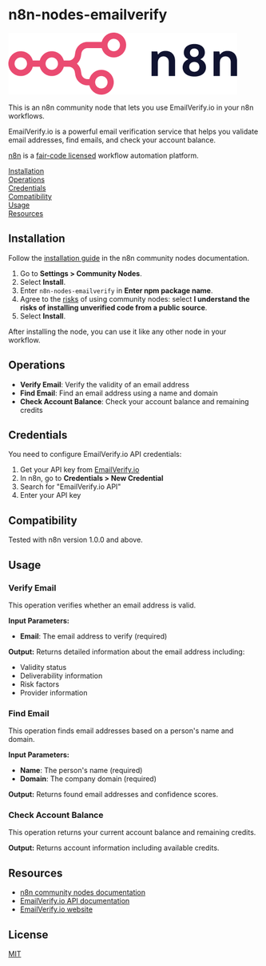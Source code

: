 # n8n-nodes-emailverify

![n8n.io - Workflow Automation](https://raw.githubusercontent.com/n8n-io/n8n/master/assets/n8n-logo.png)

This is an n8n community node that lets you use EmailVerify.io in your n8n workflows.

EmailVerify.io is a powerful email verification service that helps you validate email addresses, find emails, and check your account balance.

[n8n](https://n8n.io/) is a [fair-code licensed](https://docs.n8n.io/reference/license/) workflow automation platform.

[Installation](#installation)  
[Operations](#operations)  
[Credentials](#credentials)  
[Compatibility](#compatibility)  
[Usage](#usage)  
[Resources](#resources)  

## Installation

Follow the [installation guide](https://docs.n8n.io/integrations/community-nodes/installation/) in the n8n community nodes documentation.

1. Go to **Settings > Community Nodes**.
2. Select **Install**.
3. Enter `n8n-nodes-emailverify` in **Enter npm package name**.
4. Agree to the [risks](https://docs.n8n.io/integrations/community-nodes/risks/) of using community nodes: select **I understand the risks of installing unverified code from a public source**.
5. Select **Install**.

After installing the node, you can use it like any other node in your workflow.

## Operations

* **Verify Email**: Verify the validity of an email address
* **Find Email**: Find an email address using a name and domain
* **Check Account Balance**: Check your account balance and remaining credits

## Credentials

You need to configure EmailVerify.io API credentials:

1. Get your API key from [EmailVerify.io](https://emailverify.io)
2. In n8n, go to **Credentials > New Credential**
3. Search for "EmailVerify.io API"
4. Enter your API key

## Compatibility

Tested with n8n version 1.0.0 and above.

## Usage

### Verify Email

This operation verifies whether an email address is valid.

**Input Parameters:**
- **Email**: The email address to verify (required)

**Output:**
Returns detailed information about the email address including:
- Validity status
- Deliverability information
- Risk factors
- Provider information

### Find Email

This operation finds email addresses based on a person's name and domain.

**Input Parameters:**
- **Name**: The person's name (required)
- **Domain**: The company domain (required)

**Output:**
Returns found email addresses and confidence scores.

### Check Account Balance

This operation returns your current account balance and remaining credits.

**Output:**
Returns account information including available credits.

## Resources

* [n8n community nodes documentation](https://docs.n8n.io/integrations/community-nodes/)
* [EmailVerify.io API documentation](https://emailverify.io/documentation)
* [EmailVerify.io website](https://emailverify.io)

## License

[MIT](https://github.com/your-username/n8n-nodes-emailverify/blob/master/LICENSE.md) 